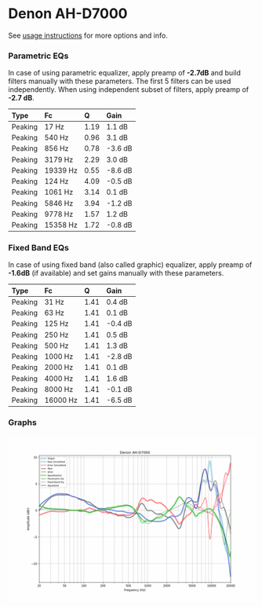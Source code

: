 # Denon AH-D7000
See [usage instructions](https://github.com/jaakkopasanen/AutoEq#usage) for more options and info.

### Parametric EQs
In case of using parametric equalizer, apply preamp of **-2.7dB** and build filters manually
with these parameters. The first 5 filters can be used independently.
When using independent subset of filters, apply preamp of **-2.7 dB**.

| Type    | Fc       |    Q | Gain    |
|:--------|:---------|:-----|:--------|
| Peaking | 17 Hz    | 1.19 | 1.1 dB  |
| Peaking | 540 Hz   | 0.96 | 3.1 dB  |
| Peaking | 856 Hz   | 0.78 | -3.6 dB |
| Peaking | 3179 Hz  | 2.29 | 3.0 dB  |
| Peaking | 19339 Hz | 0.55 | -8.6 dB |
| Peaking | 124 Hz   | 4.09 | -0.5 dB |
| Peaking | 1061 Hz  | 3.14 | 0.1 dB  |
| Peaking | 5846 Hz  | 3.94 | -1.2 dB |
| Peaking | 9778 Hz  | 1.57 | 1.2 dB  |
| Peaking | 15358 Hz | 1.72 | -0.8 dB |

### Fixed Band EQs
In case of using fixed band (also called graphic) equalizer, apply preamp of **-1.6dB**
(if available) and set gains manually with these parameters.

| Type    | Fc       |    Q | Gain    |
|:--------|:---------|:-----|:--------|
| Peaking | 31 Hz    | 1.41 | 0.4 dB  |
| Peaking | 63 Hz    | 1.41 | 0.1 dB  |
| Peaking | 125 Hz   | 1.41 | -0.4 dB |
| Peaking | 250 Hz   | 1.41 | 0.5 dB  |
| Peaking | 500 Hz   | 1.41 | 1.3 dB  |
| Peaking | 1000 Hz  | 1.41 | -2.8 dB |
| Peaking | 2000 Hz  | 1.41 | 0.1 dB  |
| Peaking | 4000 Hz  | 1.41 | 1.6 dB  |
| Peaking | 8000 Hz  | 1.41 | -0.1 dB |
| Peaking | 16000 Hz | 1.41 | -6.5 dB |

### Graphs
![](./Denon%20AH-D7000.png)